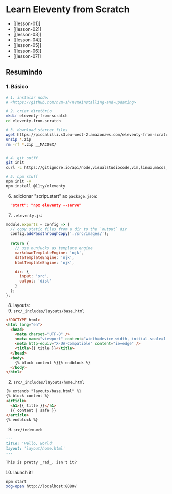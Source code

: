 # Learn Eleventy from Scratch

- [[lesson-01]]
- [[lesson-02]]
- [[lesson-03]]
- [[lesson-04]]
- [[lesson-05]]
- [[lesson-06]]
- [[lesson-07]]


## Resumindo

### 1. Básico

```sh
# 1. instalar node:
# <https://github.com/nvm-sh/nvm#installing-and-updating>

# 2. criar diretório
mkdir eleventy-from-scratch
cd eleventy-from-scratch

# 3. download starter files
wget https://piccalilli.s3.eu-west-2.amazonaws.com/eleventy-from-scratch/eleventy-from-scratch-starter-files.zip
unzip *.zip
rm -rf *.zip __MACOSX/


# 4. git sutff
git init
curl -L https://gitignore.io/api/node,visualstudiocode,vim,linux,macos,sass,dotenv,windows > .gitignore

# 5. npm stuff
npm init -y
npm install @11ty/eleventy
```

6. adicionar "script.start" ao `package.json`:
```json
  "start": "npx eleventy --serve"
```

7. `.eleventy.js`:
```js
module.exports = config => {
  // copy static files from a dir to the `output` dir
  config.addPassthroughCopy('./src/images/');
  
  return {
    // use nunjucks as template engine
    markdownTemplateEngine: 'njk',
    dataTemplateEngine: 'njk',
    htmlTemplateEngine: 'njk',

    dir: {
      input: 'src',
      output: 'dist'
    }
  };
};
```

8. layouts:
  1. `src/_includes/layouts/base.html`
```html
<!DOCTYPE html>
<html lang="en">
  <head>
    <meta charset="UTF-8" />
    <meta name="viewport" content="width=device-width, initial-scale=1.0" />
    <meta http-equiv="X-UA-Compatible" content="ie=edge" />
    <title>{{ title }}</title>
  </head>
  <body>
    {% block content %}{% endblock %}
  </body>
</html>
```
  2. `src/_includes/layouts/home.html`
```html
{% extends "layouts/base.html" %}
{% block content %}
<article>
  <h1>{{ title }}</h1>
  {{ content | safe }}
</article>
{% endblock %}
```

9. `src/index.md`:
```md
---
title: 'Hello, world'
layout: 'layout/home.html'
---

This is pretty _rad_, isn't it?

```

10. launch it!
```sh
npm start
xdg-open http://localhost:8080/
```


